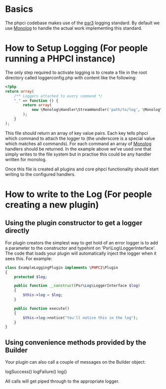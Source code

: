 # Basics
The phpci codebase makes use of the [psr3](https://github.com/php-fig/fig-standards/blob/master/accepted/PSR-3-logger-interface.md) logging standard. By default we use [Monolog](https://github.com/Seldaek/monolog) to handle the actual work implementing this standard.

# How to Setup Logging (For people running a PHPCI instance)
The only step required to activate logging is to create a file in the root directory called loggerconfig.php with content like the following:

```php
<?php
return array(
    /** Loggers attached to every command */
    "_" => function () {
        return array(
            new \Monolog\Handler\StreamHandler('path/to/log', \Monolog\Logger::ERROR),
        );
    }
);
```
This file should return an array of key value pairs. Each key tells phpci which command to attach the logger to (the underscore is a special value which matches all commands). For each command an array of [Monolog](https://github.com/Seldaek/monolog) handlers should be returned. In the example above we've used one that simply writes to the file system but in practise this could be any handler written for monolog.

Once this file is created all plugins and core phpci functionality should start writing to the configured handlers. 

# How to write to the Log (For people creating a new plugin)

## Using the plugin constructor to get a logger directly
For plugin creators the simplest way to get hold of an error logger is to add a parameter to the constructor and typehint on 'Psr\Log\LoggerInterface'. The code that loads your plugin will automatically inject the logger when it sees this. For example:
```php
class ExampleLoggingPlugin implements \PHPCI\Plugin
{
    protected $log;

    public function __construct(Psr\Log\LoggerInterface $log)
    {
        $this->log = $log;
    }

    public function execute()
    {
        $this->log->notice("You'll notice this in the log");
    }
}
```

## Using convenience methods provided by the Builder
Your plugin can also call a couple of messages on the Builder object:

logSuccess()
logFailure()
log()

All calls will get piped through to the appropriate logger.
